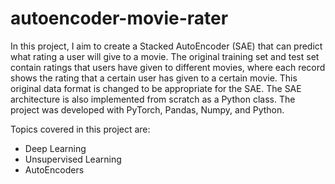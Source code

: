 # autoencoder-movie-rater
In this project, I aim to create a Stacked AutoEncoder (SAE) that can predict what rating a user will give to a movie. The original training set and test set contain ratings that users have given to different movies, where each record shows the rating that a certain user has given to a certain movie. This original data format is changed to be appropriate for the SAE. The SAE architecture is also implemented from scratch as a Python class. The project was developed with PyTorch, Pandas, Numpy, and Python.

Topics covered in this project are:
- Deep Learning
- Unsupervised Learning
- AutoEncoders
